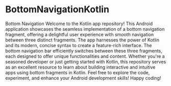 # BottomNavigationKotlin
Bottom Navigation
Welcome to the Kotlin app repository! This Android application showcases the seamless implementation of a bottom navigation fragment,
offering a delightful user experience with smooth navigation between three distinct fragments. The app harnesses the power of Kotlin and its modern, 
concise syntax to create a feature-rich interface. The bottom navigation bar efficiently switches between these three fragments,
each designed to offer unique functionalities and content. Whether you're a seasoned developer or just getting started with Kotlin, 
this repository serves as an excellent resource to learn about building interactive and intuitive apps using bottom fragments in Kotlin.
Feel free to explore the code, experiment, and enhance your Android development skills! Happy coding!
